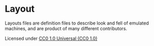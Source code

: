 # **Layout** #

Layouts files are definition files to describe look and fell of emulated machines, and are product
of many different contributors.

Licensed under [CC0 1.0 Universal (CC0 1.0)](https://creativecommons.org/publicdomain/zero/1.0/)
